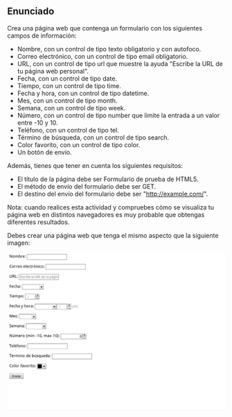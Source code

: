 ## Enunciado
Crea una página web que contenga un formulario con los siguientes campos de información:

*   Nombre, con un control de tipo texto obligatorio y con autofoco.
*   Correo electrónico, con un control de tipo email obligatorio.
*   URL, con un control de tipo url que muestre la ayuda "Escribe la URL de tu página web personal".
*   Fecha, con un control de tipo date.
*   Tiempo, con un control de tipo time.
*   Fecha y hora, con un control de tipo datetime.
*   Mes, con un control de tipo month.
*   Semana, con un control de tipo week.
*   Número, con un control de tipo number que limite la entrada a un valor entre -10 y 10.
*   Teléfono, con un control de tipo tel.
*   Término de búsqueda, con un control de tipo search.
*   Color favorito, con un control de tipo color.
*   Un botón de envío.


Además, tienes que tener en cuenta los siguientes requisitos:

*   El título de la página debe ser Formulario de prueba de HTML5.
*   El método de envío del formulario debe ser GET.
*   El destino del envío del formulario debe ser "http://example.com/".


Nota: cuando realices esta actividad y compruebes cómo se visualiza tu página web en distintos navegadores es muy probable que obtengas diferentes resultados.

Debes crear una página web que tenga el mismo aspecto que la siguiente imagen:

![Elemento html](formularios-html5.png)